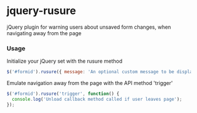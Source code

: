 # jquery-rusure

jQuery plugin for warning users about unsaved form changes, when navigating away from the page

### Usage

Initialize your jQuery set with the rusure method

```javascript
$('#formid').rusure({ message: 'An optional custom message to be displayed' });
```

Emulate navigation away from the page with the API method 'trigger'

```javascript
$('#formid').rusure('trigger', function() {
  console.log('Unload callback method called if user leaves page');
});
```
